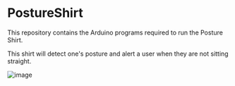 # PostureShirt
This repository contains the Arduino programs required to run the Posture Shirt. 

This shirt will detect one's posture and alert a user when they are not sitting straight. 

![image](https://user-images.githubusercontent.com/12382926/30192928-0047996e-9410-11e7-96a5-52cb58851f48.png)
